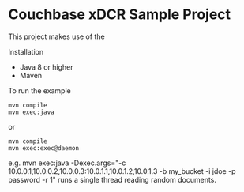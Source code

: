 # Couchbase xDCR Sample Project

This project makes use of the 

Installation
* Java 8 or higher
* Maven

To run the example

    mvn compile
    mvn exec:java
or

    mvn compile
    mvn exec:exec@daemon

e.g. mvn exec:java -Dexec.args="-c 10.0.0.1,10.0.0.2,10.0.0.3:10.0.1.1,10.0.1.2,10.0.1.3 -b my_bucket -i jdoe -p password -r 1" runs a single thread reading random documents.
      
       
